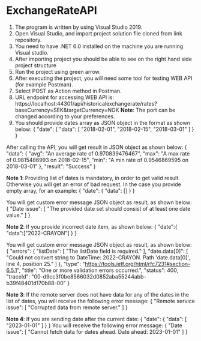 # ExchangeRateAPI

1)	The program is written by using Visual Studio 2019.
2)	Open Visual Studio, and import project solution file cloned from link repository.
3)	You need to have .NET 6.0 installed on the machine you are running Visual studio.
4)	After importing project you should be able to see on the right hand side project structure
5)	Run the project using green arrow.
6)	After executing the project, you will need some tool for testing WEB API (for example Postman).
8)	Select POST as Action method in Postman.
9)  URL endpoint for accessing WEB API is: https://localhost:44301/api/historicalexchangerate/rates?baseCurrency=SEK&targetCurrency=NOK
    **Note**: The port can be changed according to your preferences.
10) You should provide dates array as JSON object in the format as shown below:
    {
    		"date": {
        		"data": [
            		"2018-02-01",
            		"2018-02-15",
            		"2018-03-01"
        		]
    		}
    }
   
   After calling the API, you will get result in JSON object as shown below:
    {
    		"data": {
        		"avg": "An average rate of 0.970839476467",
        		"max": "A max rate of 0.9815486993 on 2018-02-15",
        		"min": "A min rate of 0.9546869595 on 2018-03-01"
    		},
    		"result": "Success"
    }
    
  **Note 1**:
  Providing list of dates is mandatory, in order to get valid result.  
  Otherwise you will get an error of bad request. 
  In the case you provide empty array, for an example:
  {
    		"date": {
        		"data": []
    		}
  }

  You will get custom error message JSON object as result, as shown below:
  {
    		"Date issue": [
        		"The provided date set should consist of at least one date value."
    		]
  }
  
  **Note 2**:
  If you provide incorrect date item, as shown below:
  {
    		"date":{
        		"data":["2022-CRAYON"]
    			}
  } 

  You will get custom error message JSON object as result, as shown below:
  {
    "errors": {
        "listDate": [
            "The listDate field is required."
        ],
        "date.data[0]": [
            "Could not convert string to DateTime: 2022-CRAYON. Path 'date.data[0]', line 4, position 25."
        ]
    },
    "type": "https://tools.ietf.org/html/rfc7231#section-6.5.1",
    "title": "One or more validation errors occurred.",
    "status": 400,
    "traceId": "00-d9cc3f0be8566032d0852aba55244abb-b39f48401d170b88-00"
  }

  **Note 3**:
  If the remote server does not have data for any of the dates in the list of dates, you will receive the following error message:
  {
    "Remote service issue": [
        "Corrupted data from remote server."
    ]
  }
  
  **Note 4**:
  If you are sending date after the current date:
  {
    "date": {
        "data": 
        [
            "2023-01-01"
        ]
    }
  }
  You will receive the following error message:
  {
    "Date issue": [
        "Cannot fetch data for dates ahead. Date ahead: 2023-01-01"
    ]
 }
